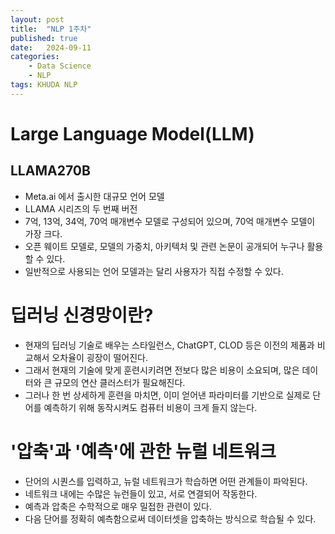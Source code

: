 ```yaml
---
layout: post
title:  "NLP 1주차"
published: true
date:   2024-09-11 
categories:
    - Data Science
    - NLP
tags: KHUDA NLP
---
```

# Large Language Model(LLM)
## LLAMA270B
- Meta.ai 에서 출시한 대규모 언어 모델
- LLAMA 시리즈의 두 번째 버전
- 7억, 13억, 34억, 70억 매개변수 모델로 구성되어 있으며, 70억 매개변수 모델이 가장 크다.
- 오픈 웨이트 모델로, 모델의 가중치, 아키텍처 및 관련 논문이 공개되어 누구나 활용할 수 있다.
- 일반적으로 사용되는 언어 모델과는 달리 사용자가 직접 수정할 수 있다.
# 딥러닝 신경망이란?
- 현재의 딥러닝 기술로 배우는 스타일런스, ChatGPT, CLOD 등은 이전의 제품과 비교해서 오차율이 굉장이 떨어진다.
- 그래서 현재의 기술에 맞게 훈련시키려면 전보다 많은 비용이 소요되며, 많은 데이터와 큰 규모의 연산 클러스터가 필요해진다.
- 그러나 한 번 상세하게 훈련을 마치면, 이미 얻어낸 파라미터를 기반으로 실제로 단어를 예측하기 위해 동작시켜도 컴퓨터 비용이 크게 들지 않는다.
# '압축'과 '예측'에 관한 뉴럴 네트워크
- 단어의 시퀀스를 입력하고, 뉴럴 네트워크가 학습하면 어떤 관계들이 파악된다.
- 네트워크 내에는 수많은 뉴런들이 있고, 서로 연결되어 작동한다.
- 예측과 압축은 수학적으로 매우 밀접한 관련이 있다.
- 다음 단어를 정확히 예측함으로써 데이터셋을 압축하는 방식으로 학습될 수 있다.
